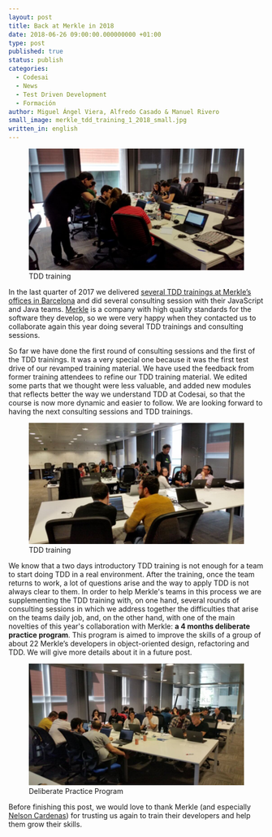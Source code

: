 ```yaml
---
layout: post
title: Back at Merkle in 2018
date: 2018-06-26 09:00:00.000000000 +01:00
type: post
published: true
status: publish
categories:
  - Codesai
  - News
  - Test Driven Development
  - Formación
author: Miguel Ángel Viera, Alfredo Casado & Manuel Rivero
small_image: merkle_tdd_training_1_2018_small.jpg
written_in: english
---
```


<figure>
  <img src="/assets/merkle_tdd_training_1_2018_a.jpg" alt="Merkle TDD Training 2018 a" />
   <figcaption>TDD training</figcaption>
</figure>

In the last quarter of 2017 we delivered [several TDD trainings at Merkle’s offices in Barcelona](/2017/12/we-were-at-merkle-comet) and did several consulting session with their JavaScript and Java teams. [Merkle](https://www.merkleinc.com/emea/) is a company with high quality standards for the software they develop, so we were very happy when they contacted us to collaborate again this year doing several TDD trainings and consulting sessions.

So far we have done the first round of consulting sessions and the first of the TDD trainings. It was a very special one because it was the first test drive of our revamped training material. We have used the feedback from former training attendees to refine our TDD training material. We edited some parts that we thought were less valuable, and added new modules that reflects better the way we understand TDD at Codesai, so that the course is now more dynamic and easier to follow. We are looking forward to having the next consulting sessions and TDD trainings.
<figure>
  <img src="/assets/merkle_tdd_training_1_2018_c.jpg" alt="Merkle TDD Training 2018 b" />
  <figcaption>TDD training</figcaption>
</figure>

We know that a two days introductory TDD training is not enough for a team to start doing TDD in a real environment. After the training, once the team returns to work, a lot of questions arise and the way to apply TDD is not always clear to them. In order to help Merkle's teams in this process we are supplementing the TDD training with, on one hand, several rounds of consulting sessions in which we address together the difficulties that arise on the teams daily job, and, on the other hand, with one of the main novelties of this year's collaboration with Merkle: **a 4 months deliberate practice program**. This program is aimed to improve the skills of a group of about 22 Merkle’s developers in object-oriented design, refactoring and TDD. We will give more details about it in a future post.

<figure>
  <img src="/assets/merkle_tdd_practice_program_2018_b.jpg" alt="Merkle TDD Deliberate Practice Program 2018" />
  <figcaption>Deliberate Practice Program</figcaption>
</figure>

Before finishing this post, we would love to thank Merkle (and especially [Nelson Cardenas](https://www.linkedin.com/in/nelsoncardenas/)) for trusting us again to train their developers and help them grow their skills.
